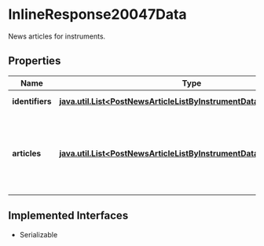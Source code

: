 

# InlineResponse20047Data

News articles for instruments.

## Properties

Name | Type | Description | Notes
------------ | ------------- | ------------- | -------------
**identifiers** | [**java.util.List&lt;PostNewsArticleListByInstrumentDataIdentifiersItems&gt;**](PostNewsArticleListByInstrumentDataIdentifiersItems.md) | List of identifiers. |  [optional]
**articles** | [**java.util.List&lt;PostNewsArticleListByInstrumentDataArticlesItems&gt;**](PostNewsArticleListByInstrumentDataArticlesItems.md) | News articles that match the filter criteria ordered by descending article time. |  [optional]


## Implemented Interfaces

* Serializable


